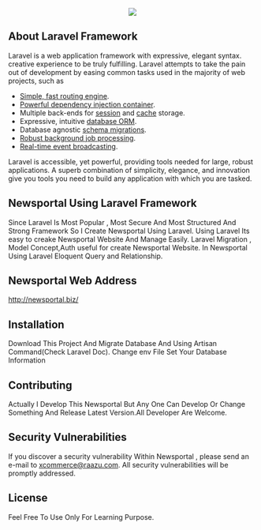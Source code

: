 <p align="center"><img src="http://newsportal.biz/images/logo.jpg"></p>

## About Laravel Framework

Laravel is a web application framework with expressive, elegant syntax. creative experience to be truly fulfilling. Laravel attempts to take the pain out of development by easing common tasks used in the majority of web projects, such as

- [Simple, fast routing engine](https://laravel.com/docs/routing).
- [Powerful dependency injection container](https://laravel.com/docs/container).
- Multiple back-ends for [session](https://laravel.com/docs/session) and [cache](https://laravel.com/docs/cache) storage.
- Expressive, intuitive [database ORM](https://laravel.com/docs/eloquent).
- Database agnostic [schema migrations](https://laravel.com/docs/migrations).
- [Robust background job processing](https://laravel.com/docs/queues).
- [Real-time event broadcasting](https://laravel.com/docs/broadcasting).

Laravel is accessible, yet powerful, providing tools needed for large, robust applications. A superb combination of simplicity, elegance, and innovation give you tools you need to build any application with which you are tasked.

##  Newsportal Using Laravel Framework

Since Laravel Is Most Popular , Most Secure And Most Structured And Strong Framework So I Create Newsportal Using Laravel. Using Laravel Its easy to creake Newsportal Website And Manage Easily. Laravel Migration , Model Concept,Auth useful for create Newsportal Website.
In Newsportal Using Laravel Eloquent Query and Relationship.

##  Newsportal Web Address
http://newsportal.biz/

##  Installation

Download This Project And Migrate Database And Using Artisan Command(Check Laravel Doc). Change env File Set Your Database Information

## Contributing

Actually I Develop This Newsportal But Any One Can Develop Or Change Something And Release Latest Version.All Developer Are Welcome.

## Security Vulnerabilities

If you discover a security vulnerability Within Newsportal , please send an e-mail to xcommerce@raazu.com. All security vulnerabilities will be promptly addressed.

## License

Feel Free To Use Only For Learning Purpose.